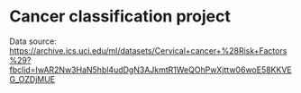 # Cancer classification project

Data source: https://archive.ics.uci.edu/ml/datasets/Cervical+cancer+%28Risk+Factors%29?fbclid=IwAR2Nw3HaN5hbl4udDgN3AJkmtR1WeQOhPwXjttw06woE58KKVEG_OZDjMUE
